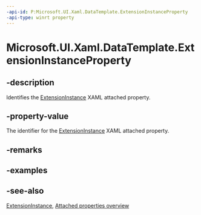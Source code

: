 ```yaml
---
-api-id: P:Microsoft.UI.Xaml.DataTemplate.ExtensionInstanceProperty
-api-type: winrt property
---
```


<!-- Property syntax
public Windows.UI.Xaml.DependencyProperty ExtensionInstanceProperty { get; }
-->

# Microsoft.UI.Xaml.DataTemplate.ExtensionInstanceProperty

## -description
Identifies the [ExtensionInstance](/uwp/api/microsoft.ui.xaml.datatemplate#xaml-attached-properties) XAML attached property.

## -property-value
The identifier for the [ExtensionInstance](/uwp/api/microsoft.ui.xaml.datatemplate#xaml-attached-properties) XAML attached property.

## -remarks

## -examples

## -see-also
[ExtensionInstance](/uwp/api/microsoft.ui.xaml.datatemplate#xaml-attached-properties), [Attached properties overview](/windows/uwp/xaml-platform/attached-properties-overview)
